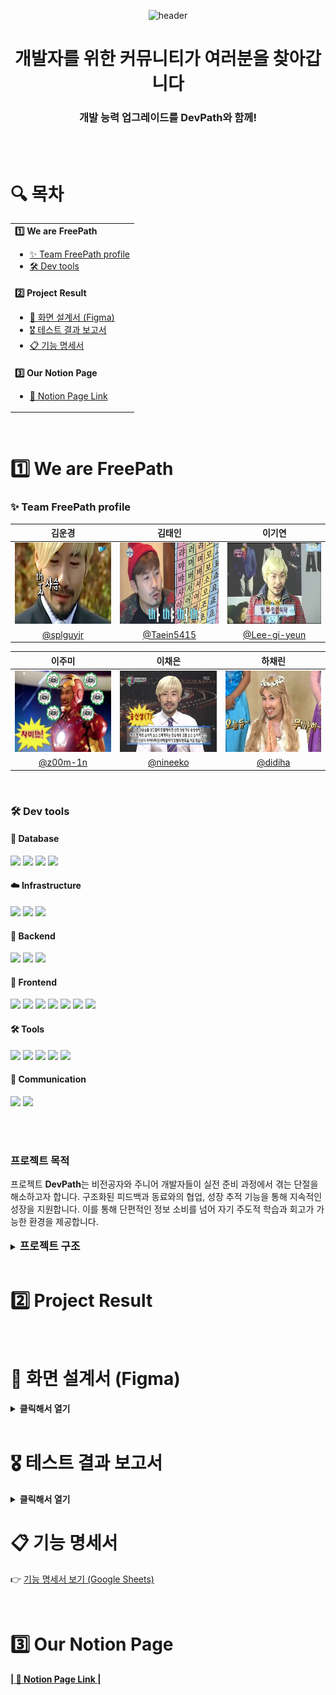 <div align="center">

![header](https://capsule-render.vercel.app/api?type=blur&color=0:CEF279,100:73EDFF&height=200&section=header&text=We%20are%20DevPath!&fontSize=70)

<h1>개발자를 위한 커뮤니티가 여러분을 찾아갑니다</h1>
<h3>개발 능력 업그레이드를 DevPath와 함께!</h3>


</div>
<br><br>
<h1>🔍 목차</h1>

<table>
  <tr>
    <td>
      <b>1️⃣ We are FreePath</b>
        <ul>
          <li><a href="#team">✨ Team FreePath profile</a></li>
          <li><a href="#devtools">🛠️ Dev tools</a></li>
        </ul>
    </td>
  </tr>
  <tr>
    <td>
      <b>️2️⃣ Project Result</b>
       <ul>
          <li><a href="#figma">🙌 화면 설계서 (Figma)</a></li>
          <li><a href="#test">🎖️ 테스트 결과 보고서</a></li>
          <li><a href="#featuresheet">📋 기능 명세서</a></li>
        </ul>
    </td>
  </tr>
  <tr>
    <td>
      <b>3️⃣ Our Notion Page</b>
        <ul>
          <li><a href="#ournotionpage">📓 Notion Page Link</a></li>
        </ul>
    </td>
  </tr>
</table>

<br>

<h1>1️⃣ We are FreePath</h1>

<h3><span id="team">✨ Team FreePath profile</span></h3>

<div align="center">

|                        **김운경**                        |                        **김태인**                        |                        **이기연**                        |
|:-----------------------------------------------------:|:-----------------------------------------------------:|:-----------------------------------------------------:|
| <img src="./assets/김운경.png" width="180" height="130"> | <img src="./assets/김태인.png" width="180" height="130"> | <img src="./assets/이기연.png" width="180" height="130"> |
|       [@splguyjr](https://github.com/splguyjr)        |      [@Taein5415](https://github.com/Taein5415)       |    [@Lee-gi-yeun](https://github.com/Lee-gi-yeun)     |

|                        **이주미**                        |                        **이채은**                        |                        **하채린**                        |
|:-----------------------------------------------------:|:-----------------------------------------------------:|:-----------------------------------------------------:|
| <img src="./assets/이주미.png" width="180" height="130"> | <img src="./assets/이채은.png" width="180" height="130"> | <img src="./assets/하채린.png" width="180" height="130"> |
|        [@z00m-1n](https://github.com/z00m-1n)         |        [@nineeko](https://github.com/nineeko)         |         [@didiha](https://github.com/didiha)          | 

</div>

<br>
<h3 id="devtools">🛠️ Dev tools</h3>

<h4>📂 Database</h4>
<div>
  <img src="https://img.shields.io/badge/mariaDB-003545?style=for-the-badge&logo=mariaDB&logoColor=white">
  <img src="https://img.shields.io/badge/MongoDB-4EA94B?style=for-the-badge&logo=mongodb&logoColor=white">
  <img src="https://img.shields.io/badge/redis-%23DD0031.svg?&style=for-the-badge&logo=redis&logoColor=white">
  <img src="https://img.shields.io/badge/elasticsearch-005571?style=for-the-badge&logo=elasticsearch&logoColor=white">
</div>

<!-- Infrastructure -->
<h4>☁️ Infrastructure</h4>
<div>
  <img src="https://img.shields.io/badge/docker-2496ED.svg?&style=for-the-badge&logo=docker&logoColor=white">
  <img src="https://img.shields.io/badge/Google_Cloud-4285F4?style=for-the-badge&logo=google-cloud&logoColor=white"> 
  <img src="https://img.shields.io/badge/amazons3-569A31?style=for-the-badge&logo=amazons3&logoColor=white">
</div>

<!-- Backend -->
<h4>🚀 Backend</h4>
<div>
  <img src="https://img.shields.io/badge/Java-ED8B00?style=for-the-badge&logo=openjdk&logoColor=white">
  <img src="https://img.shields.io/badge/springboot-6DB33F?style=for-the-badge&logo=springboot&logoColor=white">
  <img src="https://img.shields.io/badge/openai-412991?style=for-the-badge&logo=openai&logoColor=white">
</div>

<h4>🚀 Frontend</h4>
<div>
  <img src="https://img.shields.io/badge/Vue.js-4FC08D?style=for-the-badge&logo=vue.js&logoColor=white">
  <img src="https://img.shields.io/badge/JavaScript-F7DF1E?style=for-the-badge&logo=javascript&logoColor=black">
  <img src="https://img.shields.io/badge/CSS3-1572B6?style=for-the-badge&logo=css3&logoColor=white">
  <img src="https://img.shields.io/badge/HTML5-E34F26?style=for-the-badge&logo=html5&logoColor=white">
  <img src="https://img.shields.io/badge/axios-5A29E4?style=for-the-badge&logo=axios&logoColor=white">
  <img src="https://img.shields.io/badge/vue--router-42B883?style=for-the-badge&logo=vue.js&logoColor=white">
  <img src="https://img.shields.io/badge/pinia-ffd859?style=for-the-badge&logo=pinia&logoColor=black">
</div>

<!-- Tools -->
<h4>🛠️ Tools</h4>
<div>
  <img src="https://img.shields.io/badge/Figma-F24E1E?style=for-the-badge&logo=figma&logoColor=white">
  <img src="https://img.shields.io/badge/IntelliJ_IDEA-000000.svg?style=for-the-badge&logo=intellij-idea&logoColor=white">
  <img src="https://img.shields.io/badge/Markdown-000000?style=for-the-badge&logo=markdown&logoColor=white">
  <img src="https://img.shields.io/badge/git-F05032?style=for-the-badge&logo=git&logoColor=white">
  <img src="https://img.shields.io/badge/github-181717?style=for-the-badge&logo=github&logoColor=white">
</div>

<!-- Communication -->
<h4>💬 Communication</h4>
<div>
  <img src="https://img.shields.io/badge/Notion-000000?style=for-the-badge&logo=notion&logoColor=white">
  <img src="https://img.shields.io/badge/discord-5865F2?style=for-the-badge&logo=discord&logoColor=white">
</div>

<br><br>

<h3><b>프로젝트 목적</b></h3>
프로젝트 <b>DevPath</b>는 비전공자와 주니어 개발자들이 실전 준비 과정에서 겪는 단절을 해소하고자 합니다. 구조화된 피드백과 동료와의 협업, 성장 추적 기능을 통해 지속적인 성장을 지원합니다. 이를 통해
단편적인 정보 소비를 넘어 자기 주도적 학습과 회고가 가능한 환경을 제공합니다.
<br><br>
<details>
  <summary><b><span style="font-size: 1.2em">프로젝트 구조</span></b></summary>

```angular2html

src/
├── api/
│   └── axios.js
├── assets/
│   ├── font/
│   └── images/ (board, chatting, common, csquiz, devti, interview, main, mypage, user)
│   └── styles/
├── components/
│   ├── common/
│   └── layout/ (Header, Sidebar, Sidebar Sections)
├── features/
│   ├── admin/
│   │   ├── csquiz, ItNews, report (각각 api.js, router.js, components/, views/)
│   ├── board/
│   │   ├── components/, views/, api.js, quill-config.js, router.js
│   ├── chatting/
│   │   ├── components/ (chattingView, userBlockView, ChattingPendingView), views/, api.js, router.js, stomp-client.js
│   ├── comment/
│   │   ├── components/, api.js
│   ├── csquiz/
│   │   ├── components/, views/, api.js, router.js
│   ├── devti/
│   │   ├── components/, views/, data/, api.js, router.js
│   ├── interaction/
│   │   └── components/, api.js
│   ├── interview/
│   │   ├── components/, views/, api.js, router.js
│   ├── main/
│   │   ├── components/, views/, api.js, router.js
│   ├── mypage/
│   │   ├── bookmark/, comment/, like/, reportedpost/, writepost/, views/, components/, api.js, router.js
│   └── user/
│       ├── components/, views/, api.js, errorcode.js, router.js
├── router/
│   └── index.js
└── stores/
    └── auth.js

```

</details>
<br>

<h1 id="project-result">2️⃣ Project Result</h1>

<br>

<h1 id="figma">🙌 화면 설계서 (Figma)</h1>

<details>
  <summary><b>클릭해서 열기</b></summary>

### 👤 회원 관련 (회원가입 / 로그인 / 마이페이지)

<details>
<summary>회원가입 페이지</summary>

<img src="./assets/figma/회원가입 페이지.png" alt="회원가입 페이지" style="width: 80%; height: auto;">

</details>

<details>
<summary>일반회원가입 페이지</summary>

<img src="./assets/figma/일반회원가입 페이지.png" alt="일반회원가입 페이지" style="width: 80%; height: auto;">

</details>

<details>
<summary>소셜회원가입 페이지</summary>

<img src="./assets/figma/소셜회원가입 페이지.png" alt="소셜회원가입 페이지" style="width: 80%; height: auto;">

</details>

<details>
<summary>로그인 페이지</summary>

<img src="./assets/figma/로그인 페이지.png" alt="로그인 페이지" style="width: 80%; height: auto;">

</details>

<details>
<summary>로그인 - 일반 페이지</summary>

<img src="./assets/figma/로그인 - 일반 페이지.png" alt="로그인 - 일반 페이지" style="width: 80%; height: auto;">

</details>

<details>
<summary>비밀번호 찾기</summary>

<img src="./assets/figma/비밀번호 찾기.png" alt="비밀번호 찾기" style="width: 80%; height: auto;">

</details>

<details>
<summary>아이디 찾기</summary>

<img src="./assets/figma/아이디 찾기.png" alt="아이디 찾기" style="width: 80%; height: auto;">

</details>

<details>
<summary>내 프로필 수정</summary>

<img src="./assets/figma/내 프로필 수정.png" alt="내 프로필 수정" style="width: 80%; height: auto;">

</details>

<details>
<summary>마이페이지 게시글 모아보기</summary>

<img src="./assets/figma/마이페이지-게시글(메인).png" alt="마이페이지-게시글(메인)" style="width: 80%; height: auto;">

</details>

<details>
<summary>마이페이지 댓글 모아보기</summary>

<img src="./assets/figma/마이페이지-댓글.png" alt="마이페이지-댓글" style="width: 80%; height: auto;">

</details>

### 🏠 메인

<details>
<summary>메인 페이지 - 회원</summary>

<img src="./assets/figma/메인 페이지 - 회원.png" alt="메인 페이지 - 회원" style="width: 80%; height: auto;">

</details>

<details>
<summary>메인 페이지 - 비회원</summary>



<img src="./assets/figma/메인 페이지 - 비회원.png" alt="메인 페이지 - 비회원" style="width: 80%; height: auto;">

</details>

### 📝 게시판

<details>
<summary>게시글 목록</summary>

<img src="./assets/figma/게시글 목록.png" alt="게시글 목록" style="width: 80%; height: auto;">

</details>

<details>
<summary>게시글 작성</summary>

<img src="./assets/figma/게시글 작성.png" alt="게시글 작성" style="width: 80%; height: auto;">

</details>

<details>
<summary>게시글 상세조회</summary>

<img src="./assets/figma/게시글 상세조회.png" alt="게시글 상세조회" style="width: 80%; height: auto;">

</details>

<details>
<summary>프로젝트 게시판 게시글 작성</summary>

<img src="./assets/figma/프로젝트 게시판 게시글 작성.png" alt="프로젝트 게시판 게시글 작성" style="width: 80%; height: auto;">

</details>

### 🗣️ 채팅

<details>
<summary>일대일 채팅룸 목록 페이지</summary>

<img src="./assets/figma/400. 일대일 채팅룸 목록 페이지.png" alt="400. 일대일 채팅룸 목록 페이지" style="width: 80%; height: auto;">

</details>

<details>
<summary>그룹채팅방 페이지</summary>

<img src="./assets/figma/410. 그룹채팅방 페이지.png" alt="410. 그룹채팅방 페이지" style="width: 80%; height: auto;">

</details>

<details>
<summary>참여 대기중인 채팅방 목록 확인</summary>

<img src="./assets/figma/420. 참여 대기중인 채팅방 목록 확인.png" alt="420. 참여 대기중인 채팅방 목록 확인" style="width: 80%; height: auto;">

</details>

<details>
<summary>채팅 차단 목록 조회 페이지</summary>

<img src="./assets/figma/430. 채팅 차단 목록 조회 페이지.png" alt="430. 채팅 차단 목록 조회 페이지" style="width: 80%; height: auto;">

</details>

### 👔 면접 기능

<details>
<summary>면접방 목록 조회 (면접 초기 화면)</summary>

<img src="./assets/figma/600. 면접방 목록 조회 (면접 초기 화면).png" alt="600. 면접방 목록 조회 (면접 초기 화면)" style="width: 80%; height: auto;">

</details>

<details>
<summary>면접방 목록 조회 (면접이 존재하지 않을 때)</summary>

<img src="./assets/figma/601. 면접방 목록 조회 (면접 초기 화면).png" alt="601. 면접방 목록 조회 (면접 초기 화면)" style="width: 80%; height: auto;">

</details>

<details>
<summary>면접 실행 면접방 정보 선택</summary>

<img src="./assets/figma/611. 면접 실행 _ 면접방 정보 선택.png" alt="611. 면접 실행 _ 면접방 정보 선택" style="width: 80%; height: auto;">

</details>

<details>
<summary>면접 실행 면접 진행(질답_3)</summary>

<img src="./assets/figma/612. 면접 실행 _ 면접 진행(질답_3).png" alt="612. 면접 실행 _ 면접 진행(질답_3)" style="width: 80%; height: auto;">

</details>

<details>
<summary>면접 조회 면접방 상세조회</summary>

<img src="./assets/figma/621. 면접 조회 _ 면접방 상세조회.png" alt="621. 면접 조회 _ 면접방 상세조회" style="width: 80%; height: auto;">

</details>

<details>
<summary>면접재실행</summary>

<img src="./assets/figma/630. 면접재실행.png" alt="630. 면접재실행" style="width: 80%; height: auto;">

</details>

<details>
<summary>면접재실행</summary>

<img src="./assets/figma/630. 면접재실행 (1).png" alt="630. 면접재실행 (1)" style="width: 80%; height: auto;">

</details>

### 📊 성향 테스트

<details>
<summary>성향테스트 초기 화면</summary>

<img src="./assets/figma/700. 성향테스트 초기 화면.png" alt="700. 성향테스트 초기 화면" style="width: 80%; height: auto;">

</details>

<details>
<summary>개발자 성향 테스트 응시 화면</summary>

<img src="./assets/figma/710. 개발자 성향 테스트 응시 화면.png" alt="710. 개발자 성향 테스트 응시 화면" style="width: 80%; height: auto;">

</details>

<details>
<summary>개발자 성향 테스트 결과 화면</summary>

<img src="./assets/figma/720. 개발자 성향 테스트 결과 화면.png" alt="720. 개발자 성향 테스트 결과 화면" style="width: 80%; height: auto;">

</details>

<details>
<summary>개발자 성향 테스트 결과 종류</summary>

<img src="./assets/figma/개발자 성향 테스트 결과 종류.png" alt="개발자 성향 테스트 결과 종류" style="width: 80%; height: auto;">

</details>

### 🧠 CS 퀴즈

<details>
<summary>CS 퀴즈 목록 조회</summary>

<img src="./assets/figma/CS 퀴즈 목록 조회.png" alt="CS 퀴즈 목록 조회" style="width: 80%; height: auto;">

</details>

<details>
<summary>CS 퀴즈 응시 화면</summary>

<img src="./assets/figma/CS 퀴즈 응시 화면.png" alt="CS 퀴즈 응시 화면" style="width: 80%; height: auto;">

</details>

<details>
<summary>CS 퀴즈 결과</summary>

<img src="./assets/figma/CS 퀴즈 결과.png" alt="CS 퀴즈 결과" style="width: 80%; height: auto;">

</details>

### 🛠️ 관리자 관련 (신고 / CS 퀴즈 / IT 뉴스 기사)

<details>
<summary>관리자 홈</summary>

<img src="./assets/figma/관리자 홈.png" alt="관리자 홈" style="width: 80%; height: auto;">

</details>

<details>
<summary>신고 검토 목록</summary>

<img src="./assets/figma/신고 검토 목록.png" alt="신고 검토 목록" style="width: 80%; height: auto;">

</details>

<details>
<summary>신고 처리</summary>

<img src="./assets/figma/신고 처리.png" alt="신고 처리" style="width: 80%; height: auto;">

</details>

<details>
<summary>cs 퀴즈 등록</summary>

<img src="./assets/figma/cs 퀴즈 등록.png" alt="cs 퀴즈 등록" style="width: 80%; height: auto;">

</details>

<details>
<summary>cs 퀴즈 상세 조회</summary>

<img src="./assets/figma/cs 퀴즈 상세 조회.png" alt="cs 퀴즈 상세 조회" style="width: 80%; height: auto;">

</details>


<details>
<summary>미 발송 된 기사 조회</summary>

<img src="./assets/figma/미 발송 된 기사 조회.png" alt="미 발송 된 기사 조회" style="width: 80%; height: auto;">

</details>

<details>
<summary>발송 된 기사 조회</summary>

<img src="./assets/figma/발송 된 기사 조회.png" alt="발송 된 기사 조회" style="width: 80%; height: auto;">

</details>

<details>
<summary>기사 작성</summary>

<img src="./assets/figma/기사 작성.png" alt="기사 작성" style="width: 80%; height: auto;">

</details>


</details>

<br>
<h1 id="test">🎖️ 테스트 결과 보고서</h1>

<details>
  <summary><b>클릭해서 열기</b></summary>

### 👤 회원 테스트

<detail>


<details>
  <summary><b>마이페이지 내의 회원 정보 조회</b></summary>

1. 기본 정보 조회  (해야함)
  <br>
  <img src="./assets/test/user/회원_마이페이지정보조회.png" alt="user26" style="width: 80%; height: auto;">
  <br>: 이메일, 닉네임, 구독 여부 등 조회  
  <br><br>

2. 게시글, 댓글 모아보기  
   <br>
   <img src="./assets/test/user/마이페이지_게시글_댓글_모아보기.gif" alt="mypage_summary" style="width: 80%; height: auto;">
   <br>: 사용자의 게시글 및 댓글 목록 확인 가능  
   <br><br>
</details>

</detail>
<br>

### 📝 게시글 테스트

<details>
</details>

<br>

<br>

### 🔁 게시판 상호작용 테스트 (완)
<details>
  <summary><b>게시글 / 댓글 좋아요 및 북마크</b></summary>

1. 게시글 좋아요 / 북마크  
   <br>
   <img src="./assets/test/board/interaction/게시판_좋아요_좋아요취소.gif" alt="board1" style="width: 80%; height: auto;">
   <br><img src="./assets/test/board/interaction/게시글_북마크_북마크취소.gif" alt="board2" style="width: 80%; height: auto;">
   <br>: 게시글에 대해 좋아요 및 북마크 기능을 사용할 수 있다.
   <br><br>

2. 댓글 좋아요 / 좋아요 취소
   <br>
   <img src="./assets/test/board/interaction/댓글_좋아요_좋아요취소.gif" alt="board3" style="width: 80%; height: auto;">
   <br>: 댓글에 대해서도 좋아요를 할 수 있다.
   <br><br>

3. 비회원 접근 제한  
   <br>
   <img src="./assets/test/board/interaction/비회원_북마크_좋아요_금지.gif" alt="board4" style="width: 80%; height: auto;">
   <br>: 로그인하지 않은 사용자는 상호작용이 제한된다. 로그인 화면으로 이동된다.
   <br><br>
</details>

<br>

### 🎤 모의면접 테스트

<details>
</details>
<br>


### 🧠 CS 퀴즈 테스트 (완)

<details>
  <summary><b>CS 퀴즈 응시 및 결과</b></summary>

1. 퀴즈 응시  
   <br>
   <img src="./assets/test/csquiz/CS_퀴즈_응시.gif" alt="quiz1" style="width: 80%; height: auto;">
   <br>: 사용자는 주간 CS 퀴즈에 응시할 수 있다.
   <br><br>

2. 결과 확인  
   <br>
   <img src="./assets/test/csquiz/CS_퀴즈_결과.gif" alt="quiz2" style="width: 80%; height: auto;">
   <br>: 응시 완료 후 정오답 및 해설을 확인할 수 있다. 응시 후에 또 다시 응시하려 할 때 결과창으로 다시 이동하며 이미 답변이 완료되었다는 안내가 나온다. 
   <br><br>
</details>

<br>

### 🛠️ 관리자 테스트 (완)

<details>
  <summary><b>관리자 기능</b></summary>

1. 접근 제한 (비회원 / 일반 사용자)  
   <br>
   <img src="./assets/test/admin/사용자의_관리자_페이지_접근_금지.gif" alt="admin5" style="width: 80%; height: auto;">
   <br>: 관리자 외에 다른 사람이 접근 시 접근이 차단된다.
   <br><br>
</details>

<details>
  <summary><b>관리자 CS 퀴즈 기능</b></summary>

1. 목록 조회  
   <br>
   <img src="./assets/test/admin/관리자_CS_퀴즈_목록_조회.gif" alt="admin1" style="width: 80%; height: auto;">
   <br>: 관리자는 CS퀴즈 목록을 조회할 수 있다. 누르면 상세 조회가 된다.
   <br><br>

2. 등록  
   <br>
   <img src="./assets/test/admin/관리자_CS_퀴즈_등록.gif" alt="admin2" style="width: 80%; height: auto;">
   <br>: 관리자는 CS퀴즈를 등록할 수 있다. 등록 시 모든 정보를 입력해야 하고, 정답은 1-4 사이만 입력할 수 있다. 그 외 입력 시 경고창이 뜬다.
   <br><br>

3. 상세 조회  
   <br>
   <img src="./assets/test/admin/관리자_CS_퀴즈_상세조회.gif" alt="admin3" style="width: 80%; height: auto;">
   <br>: 관리자는 CS퀴즈 상세 조회할 수 있다. 
   <br><br>

4. 수정  
   <br>
   <img src="./assets/test/admin/관리자_CS_퀴즈_수정.gif" alt="admin4" style="width: 80%; height: auto;">
   <br>: 관리자는 CS퀴즈 상세 조회 시 수정할 수 있다. 원래 데이터에 변화가 생기는 순간 수정 버튼이 활성화된다.
   <br><br>
</details>
<details> <summary><b>관리자 IT 뉴스 기능</b></summary>
1. IT 기사 목록 전체 조회
<br>
<img src="./assets/test/itnews/IT기사-목록-조회.gif" alt="itnews1" style="width: 80%; height: auto;">
<br>: 관리자는 IT 뉴스 목록을 조회할 수 있다.
<br><br>

2. 발송된 뉴스 조회
<br>
<img src="./assets/test/itnews/발송된-뉴스-조회.gif" alt="itnews2" style="width: 80%; height: auto;">
<br>: 발송 완료된 뉴스 기사를 확인할 수 있다.
<br><br>

3. 미발송 뉴스 조회 및 수정
<br>
<img src="./assets/test/itnews/미발송된-뉴스-조회-및-수정.gif" alt="itnews3" style="width: 80%; height: auto;">
<br>: 미발송 기사를 선택해 내용을 수정할 수 있다.
<br><br>

4. 뉴스 작성
<br>
<img src="./assets/test/itnews/뉴스-작성.gif" alt="itnews4" style="width: 80%; height: auto;">
<br>: 관리자는 새로운 뉴스를 작성할 수 있다.
<br><br>

5. 뉴스 수동 발송
<br>
<img src="./assets/test/itnews/뉴스-수동발송.gif" alt="itnews5" style="width: 80%; height: auto;">
<br>: 관리자는 원하는 시점에 수동 발송을 진행할 수 있다.
<br><br>

6. 뉴스 삭제
<br>
<img src="./assets/test/itnews/뉴스-삭제.gif" alt="itnews6" style="width: 80%; height: auto;">
<br>: 관리자는 불필요한 뉴스 기사를 삭제할 수 있다.
<br><br>

7. 뉴스 목록 돌아가기
<br>
<img src="./assets/test/itnews/뉴스-목록-돌아가기.gif" alt="itnews7" style="width: 80%; height: auto;">
<br>: 뉴스 상세 페이지에서 목록으로 다시 이동할 수 있다.
<br><br>

</details>


### 💬 채팅 테스트(완)

<details>
    <summary><b>채팅방 기능</b></summary>
    1. 채팅방 생성
    <br>
    <img src="./assets/test/chatting/1_채팅방-생성.gif" alt="채팅방 생성성" style="width: 80%; height: auto;">
    <br>: 사용자 토큰을 이용하여 채팅방 생성
    <br><br>
    2. 그룹채팅방 생성
    <br>
    <img src="./assets/test/chatting/2_그룹채팅방-생성.gif" alt="그룹채팅방 생성성" style="width: 80%; height: auto;">
    <br>: 게시글ID와 사용자 토큰을 이용해 그룹채팅방 생성
    <br><br>
    3. 채팅방 나가기
    <br>
    <img src="./assets/test/chatting/3_채팅방-나가기.gif" alt="채팅방 나가기기" style="width: 80%; height: auto;">
    <br>: 채팅방Id와 토큰을 이용해 채팅방을 나감
    <br><br>
    4. 채팅방 목록 조회
    <br>
    <img src="./assets/test/chatting/4_채팅방 목록 조회.gif" alt="채팅방 조회회" style="width: 80%; height: auto;">
    <br>: 참여중인 채팅방 목록을 조회한다.
    <br><br>
     5. 채팅 내역 조회
    <br>
    <img src="./assets/test/chatting/5_채팅-내역-조회.gif" alt="채팅 내역 조회" style="width: 80%; height: auto;">
    <br>: 채팅방의 채팅 내역을 조회한다.
    <br><br>
    6. 채팅방 제목 변경
    <br>
    <img src="./assets/test/chatting/6_채팅방-제목-변경.gif" alt="채팅방 제목 변경경" style="width: 80%; height: auto;">
    <br>: 그룹채팅방의 OWNER가 채팅방의 제목을 수정한다.
    <br><br>
    7. 채팅방 참여자 목록 조회
    <br>
    <img src="./assets/test/chatting/7_채팅-참여자-목록-조회.gif" alt="채팅 참여자 목록 조회회" style="width: 80%; height: auto;">
    <br>: 특정 채팅방의 참여자 목록을 조회할 수 있다.
    <br><br>
</details>
<details>
    <summary><b>차단 기능</b></summary>
    1. 회원 차단 기능
    <br>
    <img src="./assets/test/chatting/8_회원-차단.gif" alt="회원 차단 기능" style="width: 80%; height: auto;">
    <br>: 특정 사용자를 차단할 수 있다.
    <br><br>
    2. 회원 차단 취소 기능
    <br>
    <img src="./assets/test/chatting/9_회원-차단-해제.gif" alt="회원 차단 취소 기능" style="width: 80%; height: auto;">
    <br>: 특정 사용자 차단을 취소할 수 있다.
    <br><br>
    3. 회원 차단 목록 조회
    <br>
    <img src="./assets/test/chatting/10_회원-차단-목록-조회.gif" alt="회원 차단 목록 조회" style="width: 80%; height: auto;">
    <br>: 사용자가 차단한 다른 사용자들을 조회할 수 있다.
    <br><br>
</details>
<details>
<summary><b>그룹채팅방 기능</b></summary>
    1. 그룹채팅방 참여 요청
    <br>
    <img src="./assets/test/chatting/11_그룹채팅방-참여-요청.gif" alt="그룹채팅방 참여요청" style="width: 80%; height: auto;">
    <br>: 일반 사용자는 그룹채팅방 참여 요청을 보낸다.
    <br><br>
    2. 그룹채팅방 대기방 조회
    <br>
    <img src="./assets/test/chatting/12_그룹채팅방-대기방-조회.gif" alt="그룹채팅방 대기방 조회" style="width: 80%; height: auto;">
    <br>: 그룹채팅방의 OWNER는 대기방을 조회할 수 있다.
    <br><br>
    3. 그룹채팅방 요청 수락락
    <br>
    <img src="./assets/test/chatting/13_그룹채팅방-요청-수락.gif" alt="그룹채팅방 참여요청 수락락" style="width: 80%; height: auto;">
    <br>: 그룹채팅방의 OWNER는 그룹채팅방 참여 요청을 수락할 수 있다.
    <br><br>
    3. 그룹채팅방 요청 수락
    <br>
    <img src="./assets/test/chatting/14_그룹채팅방-요청-거절.gif" alt="그룹채팅방 참여요청 거절절" style="width: 80%; height: auto;">
    <br>: 그룹채팅방의 OWNER는 그룹채팅방 참여 요청을 거절할 수도 있다.
    <br><br>
</details>
<details>
<summary><b>채팅 연결 테스트</b></summary>
<img src="./assets/test/chatting/15_채팅-테스트.gif" alt="채팅 연결 테스트" style="width: 80%; height: auto;">
    <br>: stomp를 이용하여 connect, subscribe, send시 사용자의 토큰을 확인하여 채팅방에 참여중인 사용자인지 확인한다. 
</details>

<br>





<br>

### 🚨 신고 테스트(완)

<details> <summary><b>신고 기능</b></summary>
1. 게시글 신고
<br>
<img src="./assets/test/report/게시글 신고.gif" alt="report1" style="width: 80%; height: auto;"> <br>: 사용자는 게시글을 신고할 수 있다. <br><br>
2. 댓글 신고
<br>
<img src="./assets/test/report/댓글 신고.gif" alt="report2" style="width: 80%; height: auto;"> <br>: 사용자는 댓글을 신고할 수 있다. <br><br>
3. 신고 조회 및 반려 처리
<br>
<img src="./assets/test/report/신고-조회-및-반려-처리.gif" alt="report3" style="width: 80%; height: auto;"> <br>: 관리자는 신고된 내용을 조회하고 반려할 수 있다. <br><br>
4. 신고 조회 및 삭제 처리
<br>
<img src="./assets/test/report/신고-조회-및-삭제-처리.gif" alt="report4" style="width: 80%; height: auto;"> <br>: 관리자는 신고된 내용을 조회하고 해당 게시글이나 댓글을 삭제 처리할 수 있다. 
<br><br> 
</details>


<br>
</details>

<h1 id="featuresheet">📋 기능 명세서</h1>

<p>
  👉 <a href="https://docs.google.com/spreadsheets/d/1QiwmdboXW1NQqpaus8WPn9rSQqanZmAI-qdMtQAnVAA/edit?usp=sharing" target="_blank">
    기능 명세서 보기 (Google Sheets)
  </a>
</p>


<br>
<h1 id="ournotionpage">3️⃣ Our Notion Page</h1>
<a href="https://www.notion.so/be15_2nd_FreePath-DevPath-1b62fdb1414880c1903ad52d9dd08ac8?pvs=4"><text><strong>| 📓 Notion Page Link |</strong></text></a>
<br><br>

